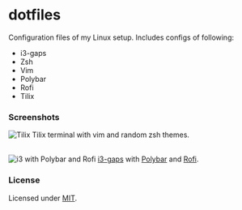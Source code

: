 # dotfiles

Configuration files of my Linux setup. Includes configs of following:
- i3-gaps
- Zsh
- Vim
- Polybar
- Rofi
- Tilix

### Screenshots

![Tilix](https://i.imgur.com/SKYNtx9.png)
Tilix terminal with vim and random zsh themes.<br><br>

![i3 with Polybar and Rofi](https://i.imgur.com/yKzJKzO.png)
[i3-gaps](https://github.com/Airblader/i3) with [Polybar](https://github.com/jaagr/polybar) and [Rofi](https://github.com/DaveDavenport/rofi).

### License
Licensed under [MIT](https://github.com/mrpandey/dotfiles/blob/master/LICENSE).
